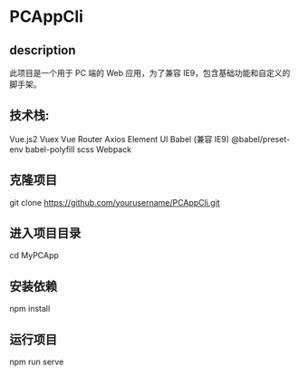 # PCAppCli

## description
   此项目是一个用于 PC 端的 Web 应用，为了兼容 IE9，包含基础功能和自定义的脚手架。

## 技术栈:
   Vue.js2
   Vuex
   Vue Router
   Axios
   Element UI
   Babel (兼容 IE9)
   @babel/preset-env
   babel-polyfill
   scss
   Webpack

   
## 克隆项目
git clone https://github.com/yourusername/PCAppCli.git

## 进入项目目录
cd MyPCApp

## 安装依赖
npm install

## 运行项目
npm run serve

